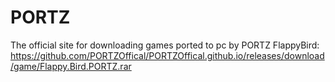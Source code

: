 # PORTZ
The official site for downloading games ported to pc by PORTZ
FlappyBird: https://github.com/PORTZOffical/PORTZOffical.github.io/releases/download/game/Flappy.Bird.PORTZ.rar
